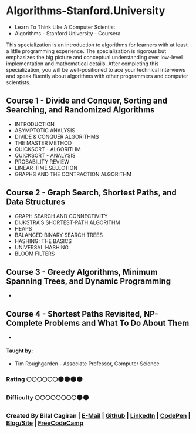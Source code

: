 # Algorithms-Stanford.University
* Learn To Think Like A Computer Scientist 
* Algorithms - Stanford University - Coursera

 This specialization is an introduction to algorithms for learners with at least a little programming experience. The specialization is rigorous but emphasizes the big picture and conceptual understanding over low-level implementation and mathematical details. After completing this specialization, you will be well-positioned to ace your technical interviews and speak fluently about algorithms with other programmers and computer scientists.

## Course 1 - Divide and Conquer, Sorting and Searching, and Randomized Algorithms
* INTRODUCTION
* ASYMPTOTIC ANALYSIS
* DIVIDE & CONQUER ALGORITHMS
* THE MASTER METHOD
* QUICKSORT - ALGORITHM
* QUICKSORT - ANALYSIS
* PROBABILITY REVIEW
* LINEAR-TIME SELECTION
* GRAPHS AND THE CONTRACTION ALGORITHM

## Course 2 - Graph Search, Shortest Paths, and Data Structures
* GRAPH SEARCH AND CONNECTIVITY 
* DIJKSTRA'S SHORTEST-PATH ALGORITHM
* HEAPS
* BALANCED BINARY SEARCH TREES
* HASHING: THE BASICS
* UNIVERSAL HASHING
* BLOOM FILTERS

## Course 3 - Greedy Algorithms, Minimum Spanning Trees, and Dynamic Programming
* 

## Course 4 - Shortest Paths Revisited, NP-Complete Problems and What To Do About Them
* 


#### Taught by: 
*  Tim Roughgarden - Associate Professor, Computer Science

### Rating     :full_moon::full_moon::full_moon::full_moon::full_moon::full_moon::new_moon::new_moon::new_moon::new_moon:
### Difficulty :full_moon::full_moon::full_moon::full_moon::full_moon::full_moon::full_moon::full_moon::new_moon::new_moon:

### Created By Bilal Cagiran | [E-Mail](mailto:bcagiran@hotmail.com) | [Github](https://github.com/extwiii/) | [LinkedIn](https://linkedin.com/in/bilalcagiran) | [CodePen](http://codepen.io/extwiii/) | [Blog/Site](http://bilalcagiran.com) | [FreeCodeCamp](https://www.freecodecamp.com/extwiii) 
